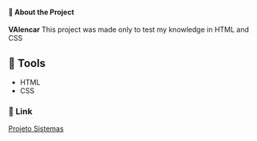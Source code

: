 #### 📕 About the Project
**VAlencar** This project was made only to test my knowledge in HTML and CSS

## 🔨 Tools
- HTML
- CSS

### :link: Link
<a href="https://alencar-bianca.github.io/sistema/"> Projeto Sistemas
